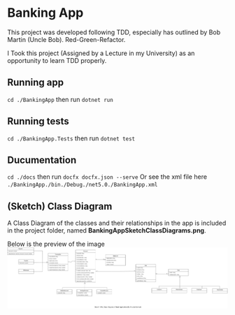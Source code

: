 # Banking App
This project was developed following TDD, especially has outlined by Bob Martin (Uncle Bob). Red-Green-Refactor.

I Took this project (Assigned by a Lecture in my University) as an opportunity to learn TDD properly.


## Running app
`cd ./BankingApp` then run `dotnet run`

## Running tests
`cd ./BankingApp.Tests` then run `dotnet test`

## Ducumentation
`cd ./docs` then run `docfx docfx.json --serve`
Or see the xml file here `./BankingApp./bin./Debug./net5.0./BankingApp.xml`

## (Sketch) Class Diagram
A Class Diagram of the classes and their relationships in the app is included in the project folder, named **BankingAppSketchClassDiagrams.png**.

Below is the preview of the image
!["Sketch class diagram"](BankingAppSketchClassDiagrams.png)
